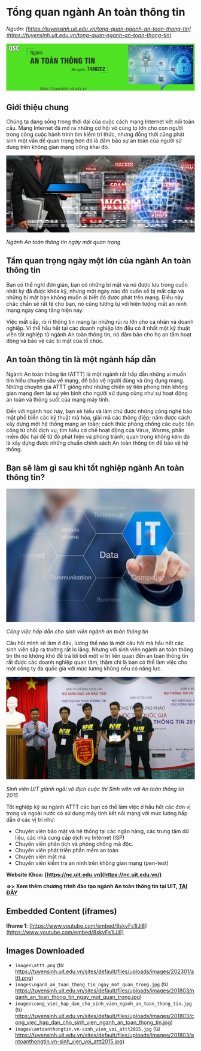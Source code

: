 # Tổng quan ngành An toàn thông tin

_Nguồn: [https://tuyensinh.uit.edu.vn/tong-quan-nganh-an-toan-thong-tin](https://tuyensinh.uit.edu.vn/tong-quan-nganh-an-toan-thong-tin)_

![Tổng quan ngành An toàn Thông tin](images\attt.png)

## **Giới thiệu chung**

Chúng ta đang sống trong thời đại của cuộc cách mạng Internet kết nối toàn cầu. Mạng Internet đã mở ra những cơ hội vô cùng to lớn cho con người trong công cuộc hành trình tìm kiếm tri thức, nhưng đồng thời cũng phát sinh một vấn đề quan trọng hơn đó là đảm bảo sự an toàn của người sử dụng trên không gian mạng công khai đó.

![Ngành An toàn thông tin ngày một quan trọng](images\nganh_an_toan_thong_tin_ngay_mot_quan_trong.jpg)

*Ngành An toàn thông tin ngày một quan trọng*

## **Tầm quan trọng ngày một lớn của ngành An toàn thông tin**

Bạn có thể nghĩ đơn giản, bạn có những bí mật và nó được lưu trong cuốn nhật ký đã được khóa kỹ, nhưng một ngày nào đó cuốn sổ bị mất cắp và những bí mật bạn không muốn ai biết đó được phát trên mạng. Điều này chắc chắn sẽ rất tệ cho bạn, nó cũng tương tự với hiện tượng mất an ninh mạng ngày càng tăng hiện nay.

Việc mất cắp, rò rỉ thông tin mang lại những rủi ro lớn cho cá nhân và doanh nghiệp. Vì thế hầu hết tại các doanh nghiệp lớn đều có ít nhất một kỹ thuật viên tốt nghiệp từ ngành An toàn thông tin, nó đảm bảo cho họ an tâm hoạt động và bảo vệ các bí mật của tổ chức.

## **An toàn thông tin là một ngành hấp dẫn**

Ngành An toàn thông tin (ATTT) là một ngành rất hấp dẫn những ai muốn tìm hiểu chuyên sâu về mạng, để bảo vệ người dùng và ứng dụng mạng. Những chuyên gia ATTT giống như những chiến sỹ tiên phong trên không gian mạng đem lại sự yên bình cho người sử dụng cũng như sự hoạt động an toàn và thông suốt của mạng máy tính.

Đến với ngành học này, bạn sẽ hiểu và làm chủ được những công nghệ bảo mật phổ biến các kỹ thuật mã hóa, giải mã các thông điệp; nắm được cách xây dựng một hệ thống mạng an toàn; cách thức phòng chống các cuộc tấn công từ chối dịch vụ; tìm hiểu cơ chế hoạt động của Virus, Worms, phần mềm độc hại để từ đó phát hiện và phòng tránh; quan trọng không kém đó là xây dựng được những chuẩn chính sách An toàn thông tin để bảo vệ hệ thống.

## **Bạn sẽ làm gì sau khi tốt nghiệp ngành An toàn thông tin?**

![Công việc hấp dẫn cho sinh viên ngành an toàn thông tin ](images\cong_viec_hap_dan_cho_sinh_vien_nganh_an_toan_thong_tin.jpg)

*Công việc hấp dẫn cho sinh viên ngành an toàn thông tin*

Câu hỏi mình sẽ làm ở đâu, lương thế nào là một câu hỏi mà hầu hết các sinh viên sắp ra trường rất lo lắng. Nhưng với sinh viên ngành an toàn thông tin thì nó không khó để trả lời bởi một ví trí liên quan đến an toàn thông tin rất được các doanh nghiệp quan tâm, thậm chí là bạn có thể làm việc cho một công ty đa quốc gia với mức lương khủng nếu có năng lực.

![Sinh viên UIT giành ngôi vô địch cuộc thi Sinh viên với An toàn thông tin 2015](images\antoanthongtin.vn-sinh_vien_voi_attt2015.jpg)

*Sinh viên UIT giành ngôi vô địch cuộc thi Sinh viên với An toàn thông tin 2015*

Tốt nghiệp kỹ sư ngành ATTT các bạn có thể làm việc ở hầu hết các đơn vị trong và ngoài nước có sử dụng máy tính kết nối mạng với mức lương hấp dẫn ở các vị trí như:

* Chuyên viên bảo mật và hệ thống tại các ngân hàng, các trung tâm dữ liệu, các nhà cung cấp dịch vụ Internet (ISP)
* Chuyên viên phân tích và phòng chống mã độc.
* Chuyên viên phát triển phần mềm an toàn
* Chuyên viên mật mã
* Chuyên viên kiểm tra an ninh trên không gian mạng (pen-test)

**Website Khoa: [https://nc.uit.edu.vn](https://nc.uit.edu.vn/)**

**=>> Xem thêm chương trình đào tạo ngành An toàn thông tin tại UIT, [TẠI ĐÂY](https://daa.uit.edu.vn/content/ky-su-nganh-toan-thong-tin-ap-dung-tu-khoa-12-2017)**

## Embedded Content (iframes)

**Iframe 1**: [https://www.youtube.com/embed/8skvFs1IJi8](https://www.youtube.com/embed/8skvFs1IJi8)

## Images Downloaded

- `images\attt.png` (từ https://tuyensinh.uit.edu.vn/sites/default/files/uploads/images/202301/attt.png)
- `images\nganh_an_toan_thong_tin_ngay_mot_quan_trong.jpg` (từ https://tuyensinh.uit.edu.vn/sites/default/files/uploads/images/201803/nganh_an_toan_thong_tin_ngay_mot_quan_trong.jpg)
- `images\cong_viec_hap_dan_cho_sinh_vien_nganh_an_toan_thong_tin.jpg` (từ https://tuyensinh.uit.edu.vn/sites/default/files/uploads/images/201803/cong_viec_hap_dan_cho_sinh_vien_nganh_an_toan_thong_tin.jpg)
- `images\antoanthongtin.vn-sinh_vien_voi_attt2015.jpg` (từ https://tuyensinh.uit.edu.vn/sites/default/files/uploads/images/201803/antoanthongtin.vn-sinh_vien_voi_attt2015.jpg)
